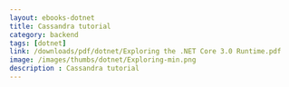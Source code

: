 ```yaml
---
layout: ebooks-dotnet
title: Cassandra tutorial
category: backend
tags: [dotnet]
link: /downloads/pdf/dotnet/Exploring the .NET Core 3.0 Runtime.pdf 
image: /images/thumbs/dotnet/Exploring-min.png
description : Cassandra tutorial 
---
```












